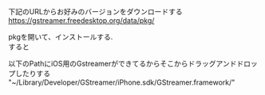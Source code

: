 下記のURLからお好みのバージョンをダウンロードする  
https://gstreamer.freedesktop.org/data/pkg/


pkgを開いて、インストールする.  
すると


以下のPathにiOS用のGstreamerができてるからそこからドラッグアンドドロップしたりする  
"~/Library/Developer/GStreamer/iPhone.sdk/GStreamer.framework/"